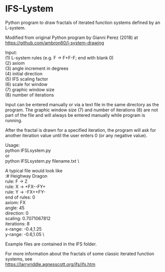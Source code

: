 # IFS-Lystem
Python program to draw fractals of iterated function systems defined by an L-system.

Modified from original Python program by Gianni Perez (2018) at 
https://github.com/ambron60/l-system-drawing

Input: \
   (1) L-system rules (e.g. F -> F+F-F; end with blank 0) \
   (2) axiom \
   (3) angle increment in degrees \
   (4) initial direction \
   (5) IFS scaling factor \
   (6) scale for window  \
   (7) graphic window size \
   (8) number of iterations 
   
Input can be entered manually or via a text file in the same directory as the program.
The graphic window size (7) and number of iterations (8) are not part of the file
and will always be entered manually while program is running.

After the fractal is drawn for a specified iteration, the program will ask for another
iteration value until the user enters 0 (or any negative value).

Usage: \
    python IFSLsystem.py \
       or \
    python IFSLsystem.py filename.txt \
    
A typical file would look like \
:# Heighway Dragon \
rule: F -> Z \
rule: X -> +FX--FY+ \
rule: Y -> -FX++FY- \
end of rules: 0 \
axiom: FX \
angle: 45 \
direction: 0 \
scaling: 0.7071067812 \
iterations: 8 \
x-range: -0.4,1.25 \
y-range: -0.6,1.05 \

Example files are contained in the IFS folder.

For more information about the fractals of some classic iterated function systems, see \
https://larryriddle.agnesscott.org/ifs/ifs.htm
